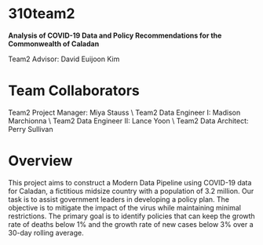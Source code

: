 # 310team2
**Analysis of COVID-19 Data and Policy Recommendations for the Commonwealth of Caladan**

Team2 Advisor: David Euijoon Kim
# Team Collaborators
Team2 Project Manager: Miya Stauss \\
Team2 Data Engineer I: Madison Marchionna \\
Team2 Data Engineer II: Lance Yoon \\
Team2 Data Architect: Perry Sullivan 

# Overview
This project aims to construct a Modern Data Pipeline using COVID-19 data for Caladan, a fictitious midsize country with a population of 3.2 million. Our task is to assist government leaders in developing a policy plan. The objective is to mitigate the impact of the virus while maintaining minimal restrictions. The primary goal is to identify policies that can keep the growth rate of deaths below 1% and the growth rate of new cases below 3% over a 30-day rolling average.
